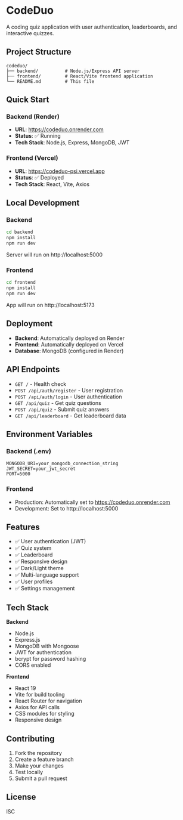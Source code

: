 # CodeDuo

A coding quiz application with user authentication, leaderboards, and interactive quizzes.

## Project Structure

```
codeduo/
├── backend/          # Node.js/Express API server
├── frontend/         # React/Vite frontend application
└── README.md         # This file
```

## Quick Start

### Backend (Render)
- **URL**: https://codeduo.onrender.com
- **Status**: ✅ Running
- **Tech Stack**: Node.js, Express, MongoDB, JWT

### Frontend (Vercel)
- **URL**: https://codeduo-psi.vercel.app
- **Status**: ✅ Deployed
- **Tech Stack**: React, Vite, Axios

## Local Development

### Backend
```bash
cd backend
npm install
npm run dev
```
Server will run on http://localhost:5000

### Frontend
```bash
cd frontend
npm install
npm run dev
```
App will run on http://localhost:5173

## Deployment

- **Backend**: Automatically deployed on Render
- **Frontend**: Automatically deployed on Vercel
- **Database**: MongoDB (configured in Render)

## API Endpoints

- `GET /` - Health check
- `POST /api/auth/register` - User registration
- `POST /api/auth/login` - User authentication
- `GET /api/quiz` - Get quiz questions
- `POST /api/quiz` - Submit quiz answers
- `GET /api/leaderboard` - Get leaderboard data

## Environment Variables

### Backend (.env)
```
MONGODB_URI=your_mongodb_connection_string
JWT_SECRET=your_jwt_secret
PORT=5000
```

### Frontend
- Production: Automatically set to https://codeduo.onrender.com
- Development: Set to http://localhost:5000

## Features

- ✅ User authentication (JWT)
- ✅ Quiz system
- ✅ Leaderboard
- ✅ Responsive design
- ✅ Dark/Light theme
- ✅ Multi-language support
- ✅ User profiles
- ✅ Settings management

## Tech Stack

**Backend**
- Node.js
- Express.js
- MongoDB with Mongoose
- JWT for authentication
- bcrypt for password hashing
- CORS enabled

**Frontend**
- React 19
- Vite for build tooling
- React Router for navigation
- Axios for API calls
- CSS modules for styling
- Responsive design

## Contributing

1. Fork the repository
2. Create a feature branch
3. Make your changes
4. Test locally
5. Submit a pull request

## License

ISC